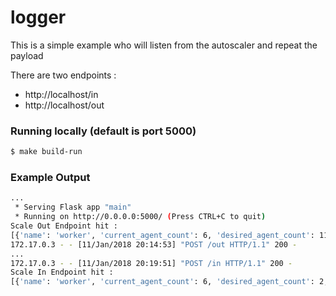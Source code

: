 # logger

This is a simple example who will listen from the autoscaler and repeat the payload

There are two endpoints :
* http://localhost/in
* http://localhost/out

### Running locally (default is port 5000)
```bash
$ make build-run
```

### Example Output

```bash
...
 * Serving Flask app "main"
 * Running on http://0.0.0.0:5000/ (Press CTRL+C to quit)
Scale Out Endpoint hit :
[{'name': 'worker', 'current_agent_count': 6, 'desired_agent_count': 11}]
172.17.0.3 - - [11/Jan/2018 20:14:53] "POST /out HTTP/1.1" 200 -
...
172.17.0.3 - - [11/Jan/2018 20:19:51] "POST /in HTTP/1.1" 200 -
Scale In Endpoint hit :
[{'name': 'worker', 'current_agent_count': 6, 'desired_agent_count': 2, 'target_nodes': ['ju-cluster-worker-0', 'ju-cluster-worker-1', 'ju-cluster-worker-4', 'ju-cluster-worker-5']}]
```
